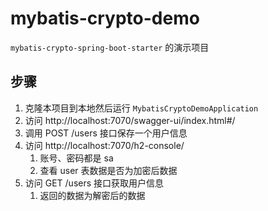 # mybatis-crypto-demo

`mybatis-crypto-spring-boot-starter` 的演示项目

## 步骤

1. 克隆本项目到本地然后运行 `MybatisCryptoDemoApplication`
2. 访问 http://localhost:7070/swagger-ui/index.html#/
3. 调用 POST /users 接口保存一个用户信息
4. 访问 http://localhost:7070/h2-console/
   1. 账号、密码都是 sa
   2. 查看 user 表数据是否为加密后数据
5. 访问 GET /users 接口获取用户信息
   1. 返回的数据为解密后的数据
